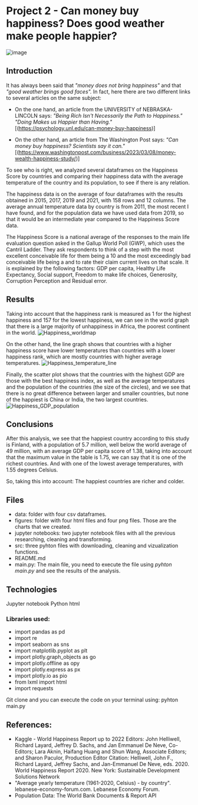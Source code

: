 # Project 2 - Can money buy happiness? Does good weather make people happier? 


![image](https://user-images.githubusercontent.com/127286755/235512532-632b62e7-c57d-43eb-a0c2-2afd090680a3.png)

## Introduction
It has always been said that *"money does not bring happiness"* and that *"good weather brings good faces".*  In fact, here there are two different links to several articles on the same subject:
- On the one hand, an article from the UNIVERSITY of NEBRASKA-LINCOLN says: *"Being Rich Isn't Necessarily the Path to Happiness."* *"Doing Makes us Happier than Having."* [(https://psychology.unl.edu/can-money-buy-happiness)]

- On the other hand, an article from The Washington Post says: *"Can money buy happiness? Scientists say it can."* [(https://www.washingtonpost.com/business/2023/03/08/money-wealth-happiness-study/)]

To see who is right, we analyzed several dataframes on the Happiness Score by countries and comparing their happiness data with the average temperature of the country and its population, to see if there is any relation.
 
The happiness data is on the average of four dataframes with the results obtained in 2015, 2017, 2019 and 2021, with 158 rows and 12 columns. The average annual temperature data by country is from 2011, the most recent I have found, and for the population data we have used data from 2019, so that it would be an intermediate year compared to the Happiness Score data.

The Happiness Score is a national average of the responses to the main life evaluation question asked in the Gallup World Poll (GWP), which uses the Cantril Ladder. They ask respondents to think of a step with the most excellent conceivable life for them being a 10 and the most exceedingly bad conceivable life being a and to rate their claim current lives on that scale. It is explained by the following factors: GDP per capita, Healthy Life Expectancy, Social support, Freedom to make life choices, Generosity, Corruption Perception and Residual error.

## Results
Taking into account that the happiness rank is measured as 1 for the highest happiness and 157 for the lowest happiness, we can see in the world graph that there is a large majority of unhappiness in Africa, the poorest continent in the world. 
![Happiness_worldmap](https://user-images.githubusercontent.com/127286755/235519243-d6da66e9-0bd2-44f3-a7be-599be2d3aa20.png)

On the other hand, the line graph shows that countries with a higher happiness score have lower temperatures than countries with a lower happiness rank, which are mostly countries with higher average temperatures.
![Happiness_temperature_line](https://user-images.githubusercontent.com/127286755/235519727-3e5cc9d8-6ce5-4de9-977f-00f4714328d3.png)

Finally, the scatter plot shows that the countries with the highest GDP are those with the best happiness index, as well as the average temperatures and the population of the countries (the size of the circles), and we see that there is no great difference between larger and smaller countries, but none of the happiest is China or India, the two largest countries. 
![Happiness_GDP_population](https://user-images.githubusercontent.com/127286755/235519285-481ba352-0081-499a-a0bb-9b9bbbd05b68.png)

## Conclusions
After this analysis, we see that the happiest country according to this study is Finland, with a population of 5.7 million, well below the world average of 49 million, with an average GDP per capita score of 1.38, taking into account that the maximum value in the table is 1.75, we can say that it is one of the richest countries. And with one of the lowest average temperatures, with 1.55 degrees Celsius.  

So, taking this into account: The happiest countries are richer and colder.

## Files

- data: folder with four csv dataframes.
- figures: folder with four html files and four png files. Those are the charts that we created.
- jupyter notebooks: two jupyter notebook files with all the previous researching, cleaning and transforming.
- src: three pyhton files with downloading, cleaning and vizualization functions.
- README.md
- main.py: The main file, you need to execute the file using *pyhton main.py* and see the results of the analysis.


## Technologies

Jupyter notebook
Python
html

### Libraries used:

- import pandas as pd
- import re
- import seaborn as sns
- import matplotlib.pyplot as plt
- import plotly.graph_objects as go
- import plotly.offline as opy
- import plotly.express as px
- import plotly.io as pio
- from lxml import html
- import requests

Git clone and you can execute the code on your terminal using: pyhton main.py

## References: 

- Kaggle - World Happiness Report up to 2022
Editors: John Helliwell, Richard Layard, Jeffrey D. Sachs, and Jan Emmanuel De Neve, Co-Editors; Lara Aknin, Haifang Huang and Shun Wang, Associate Editors; and Sharon Paculor, Production Editor
Citation: Helliwell, John F., Richard Layard, Jeffrey Sachs, and Jan-Emmanuel De Neve, eds. 2020. World Happiness Report 2020. New York: Sustainable Development Solutions Network
- "Average yearly temperature (1961-2020, Celsius) - by country". lebanese-economy-forum.com. Lebanese Economy  Forum. 
- Population Data: The World Bank Documents & Report API
